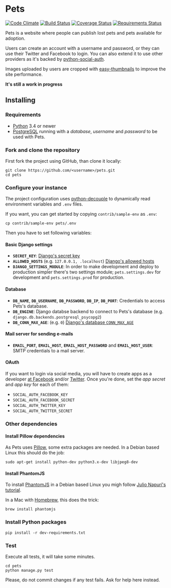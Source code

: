 # Pets

[![Code Climate](https://codeclimate.com/github/dirtycoder/pets/badges/gpa.svg)](https://codeclimate.com/github/dirtycoder/pets)
[![Build Status](https://travis-ci.org/dirtycoder/pets.svg?branch=next)](https://travis-ci.org/dirtycoder/pets)
[![Coverage Status](https://coveralls.io/repos/github/dirtycoder/pets/badge.svg?branch=next)](https://coveralls.io/github/dirtycoder/pets?branch=next)
[![Requirements Status](https://requires.io/github/dirtycoder/pets/requirements.svg?branch=next)](https://requires.io/github/dirtycoder/pets/requirements/?branch=next)

Pets is a website where people can publish lost pets
and pets available for adoption.

Users can create an account with a username and password,
or they can use their Twitter and Facebook to login. You can also extend it to use other providers as it's backed by [python-social-auth](https://pypi.python.org/pypi/python-social-auth).

Images uploaded by users are cropped with [easy-thumbnails](https://pypi.python.org/pypi/easy-thumbnails) to improve the site performance.

**It's still a work in progress**

## Installing

### Requirements

* [Python](https://python.org) 3.4 or newer
* [PostgreSQL](https://www.postgresql.org) running with a _database_, _username_ and _password_ to be used with Pets.


### Fork and clone the repository

First fork the project using GitHub, than clone it locally:

```console
git clone https://github.com/<username>/pets.git
cd pets
```

### Configure your instance

The project configuration uses [python-decouple](https://pypi.python.org/pypi/python-decouple/) to dynamically read environment variables and `.env` files.

If you want, you can get started by copying `contrib/sample-env` as `.env`:

```console
cp contrib/sample-env pets/.env
```

Then you have to set following variables:

#### Basic Django settings

* **`SECRET_KEY`**: [Django's secret key](https://docs.djangoproject.com/en/1.8/ref/settings/#std:setting-SECRET_KEY)
* **`ALLOWED_HOSTS`** (e.g. `127.0.0.1, .localhost`) [Django's allowed hosts](https://docs.djangoproject.com/en/1.8/ref/settings/#allowed-hosts)
* **`DJANGO_SETTINGS_MODULE`**: In order to make development and deploy to production simpler there's two settings module; `pets.settings.dev` for development and `pets.settings.prod` for production.

#### Database

* **`DB_NAME`**, **`DB_USERNAME`**, **`DB_PASSWORD`**, **`DB_IP`**, **`DB_PORT`**: Credentials to access Pets's database.
* **`DB_ENGINE`**: Django databse backend to connect to Pets's database (e.g. `django.db.backends.postgresql_psycopg2`)
* **`DB_CONN_MAX_AGE`**: (e.g. `0`) [Django's database `CONN_MAX_AGE`](https://docs.djangoproject.com/en/1.8/ref/settings/#std:setting-CONN_MAX_AGE`)

#### Mail server for sending e-mails

* **`EMAIL_PORT`**, **`EMAIL_HOST`**, **`EMAIL_HOST_PASSWORD`** and **`EMAIL_HOST_USER`**: SMTP credentials to a mail server.

#### OAuth

If you want to login via social media, you will have to create apps as a developer [at Facebook](https://developers.facebook.com) and/or [Twitter](https://apps.twitter.com). Once you're done, set the _app secret_ and _app key_ for each of them:

* `SOCIAL_AUTH_FACEBOOK_KEY`
* `SOCIAL_AUTH_FACEBOOK_SECRET`
* `SOCIAL_AUTH_TWITTER_KEY`
* `SOCIAL_AUTH_TWITTER_SECRET`

### Other dependencies

#### Install Pillow dependencies

As Pets uses [Pillow](https://pypi.python.org/pypi/Pillow), some extra packages are needed. In a Debian based Linux this should do the job:

```console
sudo apt-get install python-dev python3.x-dev libjpeg8-dev 
```

#### Install PhantomJS

To install [PhantomJS](http://phantomjs.org) in a Debian based Linux you migh follow [Julio Napurí's tutorial](https://gist.github.com/julionc/7476620).

In a Mac with [Homebrew](http://brew.sh), this does the trick:

```console
brew install phantomjs
```

### Install Python packages

```console
pip install -r dev-requirements.txt
```

### Test

Execute all tests, it will take some minutes.

```console
cd pets
python manage.py test
```

Please, do not commit changes if any test fails. Ask for help here instead.